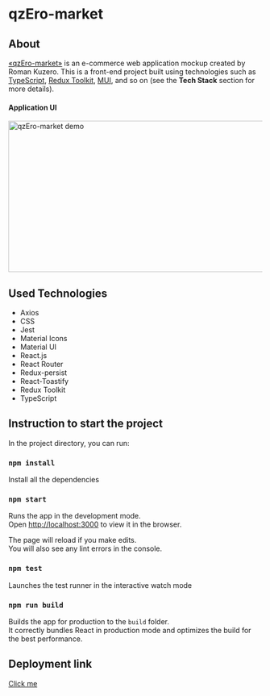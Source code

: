 # qzEro-market

## About
[«qzEro-market»](https://qzero-market.netlify.app/) is an e-commerce web application mockup created by Roman Kuzero. This is a front-end project built using technologies such as [TypeScript](https://www.typescriptlang.org/), [Redux Toolkit](https://redux-toolkit.js.org/), [MUI](https://mui.com/), and so on (see the **Tech Stack** section for more details).

#### Application UI
<img alt="qzEro-market demo" src="https://user-images.githubusercontent.com/56063335/192341136-772cd2b2-506b-4989-b7d5-3415baefdab1.gif" width="550" height="300"/>

## Used Technologies
- Axios
- CSS
- Jest
- Material Icons
- Material UI 
- React.js 
- React Router
- Redux-persist
- React-Toastify
- Redux Toolkit
- TypeScript

## Instruction to start the project

In the project directory, you can run:

### `npm install`

Install all the dependencies

### `npm start`

Runs the app in the development mode.\
Open [http://localhost:3000](http://localhost:3000) to view it in the browser.

The page will reload if you make edits.\
You will also see any lint errors in the console.

### `npm test`

Launches the test runner in the interactive watch mode

### `npm run build`

Builds the app for production to the `build` folder.\
It correctly bundles React in production mode and optimizes the build for the best performance.

## Deployment link
[Click me](https://qzero-market.netlify.app/)
